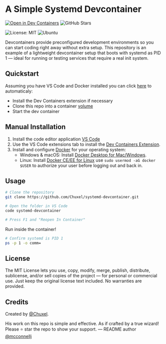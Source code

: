 # A Simple Systemd Devcontainer

[![Open in Dev Containers](https://img.shields.io/static/v1?label=Dev%20Containers&message=Open&color=blue&style=flat)](https://vscode.dev/redirect?url=vscode://ms-vscode-remote.remote-containers/cloneInVolume?url=https://github.com/Chuxel/systemd-devcontainer)
![GitHub Stars](https://img.shields.io/github/stars/chuxel/systemd-devcontainer?style=flat)


![License: MIT](https://img.shields.io/badge/License-MIT-yellow.svg?style=flat) 
![Ubuntu](https://img.shields.io/badge/Ubuntu-E95420?style=flat&logo=ubuntu&logoColor=white) 

Devcontainers provide preconfigured development environments so you can start coding right away without extra setup. This repository is an example of a lightweight devcontainer setup that boots with systemd as PID 1 — ideal for running or testing services that require a real init system.

## Quickstart

Assuming you have VS Code and Docker installed you can click [here](https://vscode.dev/redirect?url=vscode://ms-vscode-remote.remote-containers/cloneInVolume?url=https://github.com/Chuxel/systemd-devcontainer) to automaticaly: 
- Install the Dev Containers extension if necessary
- Clone this repo into a container [volume](https://code.visualstudio.com/remote/advancedcontainers/improve-performance#_use-clone-repository-in-container-volume)
- Start the dev container

## Manual Installation

1. Install the code editor application [VS Code](https://code.visualstudio.com/)
2. Use the VS Code extensions tab to install the [Dev Containers Extension](https://marketplace.visualstudio.com/items?itemName=ms-vscode-remote.remote-containers).
3. Install and configure [Docker](https://www.docker.com/get-started) for your operating system:
    - Windows & macOS: Install [Docker Desktop for Mac/Windows](https://www.docker.com/products/docker-desktop).
    - Linux: Install [Docker CE/EE for Linux](https://docs.docker.com/install/#supported-platforms) use `sudo usermod -aG docker $USER` to authorize your user before logging out and back in.

## Usage

```bash
# Clone the repository
git clone https://github.com/Chuxel/systemd-devcontainer.git

# Open the folder in VS Code
code systemd-devcontainer

# Press F1 and "Reopen In Container"
```

Run inside the container!

```bash
# Confirm systemd is PID 1
ps -p 1 -o comm=
```

## License

The MIT License lets you use, copy, modify, merge, publish, distribute, sublicense, and/or sell copies of the project — for personal or commercial use. Just keep the original license text included. No warranties are provided.

## Credits

Created by [@Chuxel](https://github.com/Chuxel).

His work on this repo is simple and effective. As if crafted by a true wizard! Please ⭐ star the repo to show your support. — README author [@mcconnellj](https://github.com/mcconnellj)